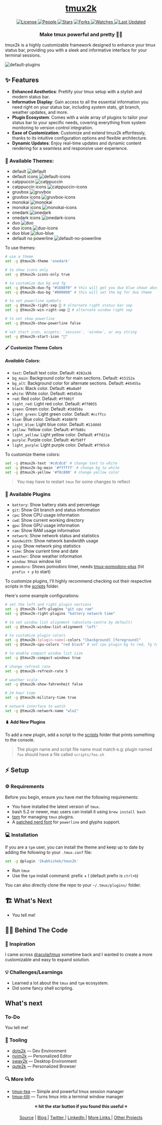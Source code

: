 <div align = "center">

<h1><a href="https://2kabhishek.github.io/tmux2k">tmux2k</a></h1>

<a href="https://github.com/2KAbhishek/tmux2k/blob/main/LICENSE">
<img alt="License" src="https://img.shields.io/github/license/2kabhishek/tmux2k?style=flat&color=eee&label="> </a>

<a href="https://github.com/2KAbhishek/tmux2k/graphs/contributors">
<img alt="People" src="https://img.shields.io/github/contributors/2kabhishek/tmux2k?style=flat&color=ffaaf2&label=People"> </a>

<a href="https://github.com/2KAbhishek/tmux2k/stargazers">
<img alt="Stars" src="https://img.shields.io/github/stars/2kabhishek/tmux2k?style=flat&color=98c379&label=Stars"></a>

<a href="https://github.com/2KAbhishek/tmux2k/network/members">
<img alt="Forks" src="https://img.shields.io/github/forks/2kabhishek/tmux2k?style=flat&color=66a8e0&label=Forks"> </a>

<a href="https://github.com/2KAbhishek/tmux2k/watchers">
<img alt="Watches" src="https://img.shields.io/github/watchers/2kabhishek/tmux2k?style=flat&color=f5d08b&label=Watches"> </a>

<a href="https://github.com/2KAbhishek/tmux2k/pulse">
<img alt="Last Updated" src="https://img.shields.io/github/last-commit/2kabhishek/tmux2k?style=flat&color=e06c75&label="> </a>

<h3>Make tmux powerful and pretty 🥊💅</h3>

</div>

tmux2k is a highly customizable framework designed to enhance your tmux status bar, providing you with a sleek and informative interface for your terminal sessions.

![default-plugins](./images/default-plugins.png)

## ✨ Features

- **Enhanced Aesthetics**: Prettify your tmux setup with a stylish and modern status bar.
- **Informative Display**: Gain access to all the essential information you need right on your status bar, including system stats, git branch, weather updates, and more.
- **Plugin Ecosystem**: Comes with a wide array of plugins to tailor your status bar to your specific needs, covering everything from system monitoring to version control integration.
- **Ease of Customization**: Customize and extend tmux2k effortlessly, thanks to its intuitive configuration options and flexible architecture.
- **Dynamic Updates**: Enjoy real-time updates and dynamic content rendering for a seamless and responsive user experience.

### 🎨 Available Themes:

- default ![default](./images/default.png)
- default icons ![default-icons](./images/default-icons.png)
- catppuccin ![catppuccin](./images/catppuccin.png)
- catppuccin icons ![catppuccin-icons](./images/catppuccin-icons.png)
- gruvbox ![gruvbox](./images/gruvbox.png)
- gruvbox icons ![gruvbox-icons](./images/gruvbox-icons.png)
- monokai ![monokai](./images/monokai.png)
- monokai icons ![monokai-icons](./images/monokai-icons.png)
- onedark ![onedark](./images/onedark.png)
- onedark icons ![onedark-icons](./images/onedark-icons.png)
- duo ![duo](./images/duo.png)
- duo icons ![duo-icons](./images/duo-icons.png)
- duo blue ![duo-blue](./images/duo-blue.png)
- default no powerline ![default-no-powerline](./images/default-no-powerline.png)

To use themes:

```bash
# use a theme
set -g @tmux2k-theme 'onedark'

# to show icons only
set -g @tmux2k-icons-only true

# to customize duo bg and fg
set -g @tmux2k-duo-fg "#1688f0" # this will get you duo blue shown above
set -g @tmux2k-duo-bg "#000000" # this will set the bg for duo theme

# to set powerline symbols
set -g @tmux2k-right-sep  # alternate right status bar sep
set -g @tmux2k-win-right-sep  # alternate window right sep

# to not show powerline
set -g @tmux2k-show-powerline false

# set start icon, accpets: `session`, 'window`, or any string
set -g @tmux2k-start-icon ""
```

#### 🖌️ Customize Theme Colors

##### Available Colors:

- `text`: Default text color. Default: `#282a36`
- `bg_main`: Background color for main sections. Default: `#15152a`
- `bg_alt`: Background color for alternate sections. Default: `#45455a`
- `black`: Black color. Default: `#0a0a0f`
- `white`: White color. Default: `#d5d5da`
- `red`: Red color. Default: `#ff001f`
- `light_red`: Light red color. Default: `#ff0055`
- `green`: Green color. Default: `#3dd50a`
- `light_green`: Light green color. Default: `#ccffcc`
- `blue`: Blue color. Default: `#1688f0`
- `light_blue`: Light blue color. Default: `#11dddd`
- `yellow`: Yellow color. Default: `#ffb86c`
- `light_yellow`: Light yellow color. Default: `#ffd21a`
- `purple`: Purple color. Default: `#bf58ff`
- `light_purple`: Light purple color. Default: `#ff65c6`

To customize theme colors:

```bash
set -g @tmux2k-text '#cdcdcd' # change text to white
set -g @tmux2k-bg-main '#ffffff' # change bg to white
set -g @tmux2k-yellow '#f8c800' # change yellow color
```

> You may have to restart `tmux` for some changes to reflect

### 🧩 Available Plugins

- `battery`: Show battery stats and percentage
- `git`: Show Git branch and status information
- `cpu`: Show CPU usage information
- `cwd`: Show current working directory
- `gpu`: Show GPU usage information
- `ram`: Show RAM usage information
- `network`: Show network status and statistics
- `bandwidth`: Show network bandwidth usage
- `ping`: Show network ping statistics
- `time`: Show current time and date
- `weather`: Show weather information
- `window`: tmux window list
- `pomodoro`: Shows pomodoro timer, needs [tmux-pomodoro-plus](https://github.com/olimorris/tmux-pomodoro-plus) (hit `prefix + p` to start)

To customize plugins, I'll highly recommend checking out their respective scripts in the [scripts](./scripts) folder.

Here's some example configurations:

```bash
# set the left and right plugin sections
set -g @tmux2k-left-plugins "git cpu ram"
set -g @tmux2k-right-plugins "battery network time"

# to set window list alignment (absolute-centre by default)
set -g @tmux2k-window-list-alignment 'left'

# to customize plugin colors
set -g @tmux2k-[plugin-name]-colors "[background] [foreground]"
set -g @tmux2k-cpu-colors "red black" # set cpu plugin bg to red, fg to black

# to enable compact window list size
set -g @tmux2k-compact-windows true

# change refresh rate
set -g @tmux2k-refresh-rate 5

# weather scale
set -g @tmux2k-show-fahrenheit false

# 24 hour time
set -g @tmux2k-military-time true

# network interface to watch
set -g @tmux2k-network-name "wlo1"
```

#### 🪆 Add New Plugins

To add a new plugin, add a script to the [scripts](./scripts) folder that prints something to the console.

> The plugin name and script file name must match e.g: plugin named `foo` should have a file called `scripts/foo.sh`

## ⚡ Setup

### ⚙️ Requirements

Before you begin, ensure you have met the following requirements:

- You have installed the latest version of `tmux`.
- bash 5.2 or newer, mac users can install it using `brew install bash`
- [tpm](https://github.com/tmux-plugins/tpm) for managing `tmux` plugins.
- A [patched nerd font](https://www.nerdfonts.com/) for `powerline` and glyphs support.

### 💻 Installation

If you are a `tpm` user, you can install the theme and keep up to date by adding the following to your `.tmux.conf` file:

```bash
set -g @plugin '2kabhishek/tmux2k'

```

- Run `tmux`
- Use the `tpm` install command: prefix + I (default prefix is `ctrl+b`)

You can also directly clone the repo to your `~/.tmux/plugins/` folder.

## 🏗️ What's Next

- You tell me!

## 🧑‍💻 Behind The Code

### 🌈 Inspiration

I came across [dracula/tmux](https://github.com/dracula/tmux) sometime back and I wanted to create a more customizable and easy to expand solution.

### 💡 Challenges/Learnings

- Learned a lot about the `tmux` and `tpm` ecosystem.
- Did some fancy shell scripting.

## What's next

### To-Do

You tell me!

### 🧰 Tooling

- [dots2k](https://github.com/2kabhishek/dots2k) — Dev Environment
- [nvim2k](https://github.com/2kabhishek/nvim2k) — Personalized Editor
- [sway2k](https://github.com/2kabhishek/sway2k) — Desktop Environment
- [qute2k](https://github.com/2kabhishek/qute2k) — Personalized Browser

### 🔍 More Info

- [tmux-tea](https://github.com/2kabhishek/tmux-tea) — Simple and powerful tmux session manager
- [tmux-tilit](https://github.com/2kabhishek/tmux-tilit) — Turns tmux into a terminal window manager

<div align="center">

<strong>⭐ hit the star button if you found this useful ⭐</strong><br>

<a href="https://github.com/2KAbhishek/tmux2k">Source</a>
| <a href="https://2kabhishek.github.io/blog" target="_blank">Blog </a>
| <a href="https://twitter.com/2kabhishek" target="_blank">Twitter </a>
| <a href="https://linkedin.com/in/2kabhishek" target="_blank">LinkedIn </a>
| <a href="https://2kabhishek.github.io/links" target="_blank">More Links </a>
| <a href="https://2kabhishek.github.io/projects" target="_blank">Other Projects </a>

</div>
